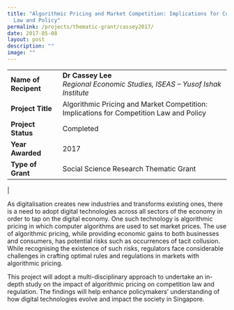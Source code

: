 ```yaml
---
title: "Algorithmic Pricing and Market Competition: Implications for Competition
  Law and Policy"
permalink: /projects/thematic-grant/cassey2017/
date: 2017-05-08
layout: post
description: ""
image: ""
---
```

|  |  |
|---|---|
| **Name of Recipent** | **Dr Cassey Lee**<br>_Regional Economic Studies, ISEAS – Yusof Ishak Institute_ |
| **Project Title** | Algorithmic Pricing and Market Competition: Implications for Competition Law and Policy |
| **Project Status** | Completed |
| **Year Awarded** | 2017 |
| **Type of Grant** | Social Science Research Thematic Grant |
|

As digitalisation creates new industries and transforms existing ones, there is a need to adopt digital technologies across all sectors of the economy in order to tap on the digital economy. One such technology is algorithmic pricing in which computer algorithms are used to set market prices. The use of algorithmic pricing, while providing economic gains to both businesses and consumers, has potential risks such as occurrences of tacit collusion. While recognising the existence of such risks, regulators face considerable challenges in crafting optimal rules and regulations in markets with algorithmic pricing.&nbsp;

This project will adopt a multi-disciplinary approach to undertake an in-depth study on the impact of algorithmic pricing on competition law and regulation. The findings will help enhance policymakers’ understanding of how digital technologies evolve and impact the society in Singapore.